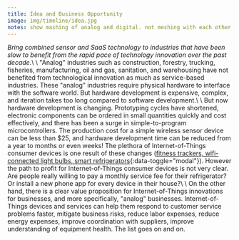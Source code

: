 ```yaml
---
title: Idea and Business Opportunity
image: img/timeline/idea.jpg
notes: show mashing of analog and digital. not meshing with each other.
---
```

*Bring combined sensor and SaaS technology to industries that have been slow to benefit from the rapid pace of technology innovation over the past decade.*\\
\\
"Analog" industries such as construction, forestry, trucking, fisheries, manufacturing, oil and gas, sanitation, and warehousing have not benefited from technological innovation as much as service-based industries. These "analog" industries require physical hardware to interface with the software world. But hardware development is expensive, complex, and iteration takes too long compared to software development.\\
\\
But now hardware development is changing. Prototyping cycles have shortened, electronic components can be ordered in small quantities quickly and cost effectively, and there has been a surge in simple-to-program microcontrollers. The production cost for a simple wireless sensor device can be less than $25, and hardware development time can be reduced from a year to months or even weeks! The plethora of Internet-of-Things consumer devices is one result of these changes ([fitness trackers, wifi-connected light bulbs, smart refrigerators](#modal2){:data-toggle="modal"}). However the path to profit for Internet-of-Things consumer devices is not very clear. Are people really willing to pay a monthly service fee for their refrigerator? Or install a new phone app for every device in their house?\\
\\
On the other hand, there is a clear value proposition for Internet-of-Things innovations for businesses, and more specifically, "analog" businesses.  Internet-of-Things devices and services can help them respond to customer service problems faster, mitigate business risks, reduce labor expenses, reduce energy expenses, improve coordination with suppliers, improve understanding of equipment health. The list goes on and on.
